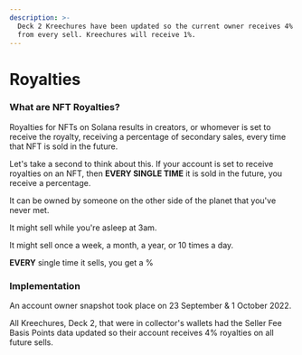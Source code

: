 ```yaml
---
description: >-
  Deck 2 Kreechures have been updated so the current owner receives 4% royalties
  from every sell. Kreechures will receive 1%.
---
```


# Royalties

### What are NFT Royalties?

Royalties for NFTs on Solana results in creators, or whomever is set to receive the royalty, receiving a percentage of secondary sales, every time that NFT is sold in the future.

Let's take a second to think about this. If your account is set to receive royalties on an NFT, then **EVERY SINGLE TIME** it is sold in the future, you receive a percentage.

It can be owned by someone on the other side of the planet that you've never met.

It might sell while you're asleep at 3am.

It might sell once a week, a month, a year, or 10 times a day.

**EVERY** single time it sells, you get a %

### Implementation

An account owner snapshot took place on 23 September & 1 October 2022.

All Kreechures, Deck 2, that were in collector's wallets had the Seller Fee Basis Points data updated so their account receives 4% royalties on all future sells.
